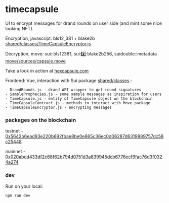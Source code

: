 # timecapsule

UI to encrypt messages for drand rounds on user side (and mint some nice looking NFT).

Encryption, javascript: bls12_381 + blake2b [shared/classes/TimeCapsuleEncryptor.js](shared/classes/TimeCapsuleEncryptor.js)

Decryption, move: sui::bls12381, sui::hash::blake2b256, suidouble::metadata  [move/sources/capsule.move](move/sources/capsule.move)

Take a look in action at [hexcapsule.com](https://www.hexcapsule.com)

Frontend: Vue, interaction with Sui package  [shared/classes](shared/classes) :

    - DrandRounds.js - drand API wrapper to get round signatures
    - SampleProphecies.js - some sample messages as inspiration for users
    - TimeCapsule.js - entity of TimeCapsule object on the blockchain
    - TimeCapsuleContract.js - methods to interact with Move package
    - TimeCapsuleEncryptor.js - encrypting messages


### packages on the blockchain

testnet - [0x5642b6ead93e220b692fbae8be0e865c36ec0d06287d6319889757dc58c25448](https://testnet.suivision.xyz/package/0x5642b6ead93e220b692fbae8be0e865c36ec0d06287d6319889757dc58c25448)

mainnet - [0x020abcd433df2c68f62b794d0751d3a839945dcb6776ecf9fac76d3f0324a274](https://suivision.xyz/package/0x020abcd433df2c68f62b794d0751d3a839945dcb6776ecf9fac76d3f0324a274)

### dev

Run on your local:

```bash
npm run dev
```

